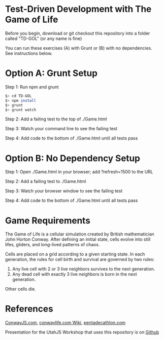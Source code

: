 Test-Driven Development with The Game of Life
=

Before you begin, download or git checkout this repository into a folder called "TD-GOL" (or any name is fine)

You can run these exercises (A) with Grunt or (B) with no dependencies. See instructions below.

Option A: Grunt Setup
==

Step 1: Run npm and grunt

```bash
$> cd TD-GOL
$> npm install
$> grunt
$> grunt watch
```

Step 2: Add a failing test to the top of ./Game.html

Step 3: Watch your command line to see the failing test

Step 4: Add code to the bottom of ./Game.html until all tests pass


Option B: No Dependency Setup
==

Step 1: Open ./Game.html in your browser; add ?refresh=1500 to the URL

Step 2: Add a failing test to ./Game.html

Step 3: Watch your browser window to see the failing test

Step 4: Add code to the bottom of ./Game.html until all tests pass


Game Requirements
==

The Game of Life is a cellular simulation created by British mathematician John Horton Conway. After defining an initial state, cells evolve into still lifes, gliders, and long-lived patterns of chaos.

Cells are placed on a grid according to a given starting state. In each generation, the rules for cell birth and survival are governed by two rules:

1. Any live cell with 2 or 3 live neighbors survives to the next generation.
2. Any dead cell with exactly 3 live neighbors is born in the next generation.

Other cells die.


References
==

[ConwayJS.com](http://ConwayJS.com), [conwaylife.com Wiki](http://conwaylife.com/wiki/Main_Page), [pentadecathlon.com](http://pentadecathlon.com/lifeNews/index.php)

Presentation for the UtahJS Workshop that uses this repository is on [Github](https://github.com/kensnyder/TDD-Game-of-Life-Presentation)
